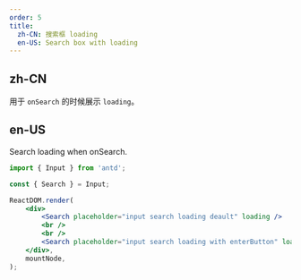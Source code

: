 ```yaml
---
order: 5
title:
  zh-CN: 搜索框 loading
  en-US: Search box with loading
---
```


## zh-CN

用于 `onSearch` 的时候展示 `loading`。

## en-US

Search loading when onSearch.

```jsx
import { Input } from 'antd';

const { Search } = Input;

ReactDOM.render(
	<div>
		<Search placeholder="input search loading deault" loading />
		<br />
		<br />
		<Search placeholder="input search loading with enterButton" loading enterButton />
	</div>,
	mountNode,
);
```

